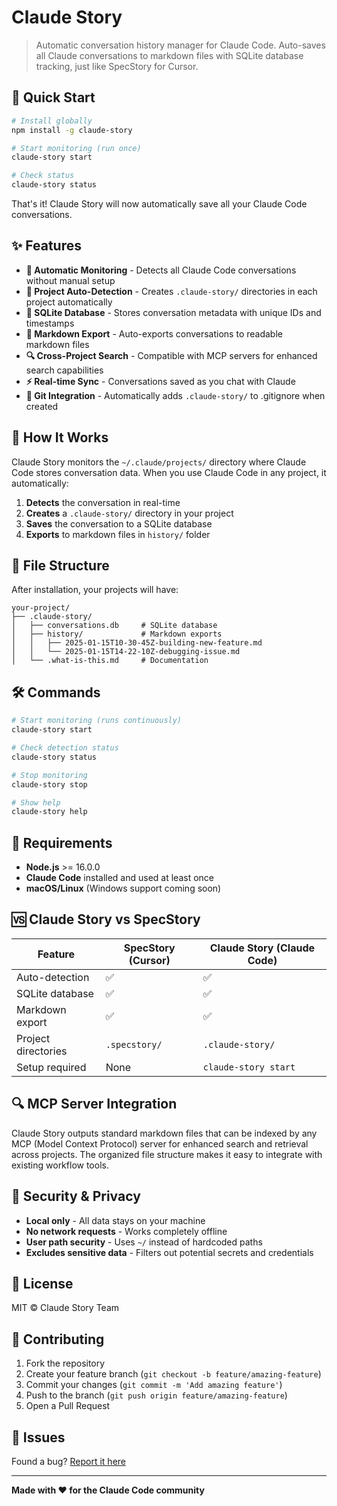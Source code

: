 # Claude Story

> Automatic conversation history manager for Claude Code. Auto-saves all Claude conversations to markdown files with SQLite database tracking, just like SpecStory for Cursor.

## 🚀 Quick Start

```bash
# Install globally
npm install -g claude-story

# Start monitoring (run once)
claude-story start

# Check status
claude-story status
```

That's it! Claude Story will now automatically save all your Claude Code conversations.

## ✨ Features

- **🤖 Automatic Monitoring** - Detects all Claude Code conversations without manual setup
- **📁 Project Auto-Detection** - Creates `.claude-story/` directories in each project automatically  
- **💾 SQLite Database** - Stores conversation metadata with unique IDs and timestamps
- **📄 Markdown Export** - Auto-exports conversations to readable markdown files
- **🔍 Cross-Project Search** - Compatible with MCP servers for enhanced search capabilities
- **⚡ Real-time Sync** - Conversations saved as you chat with Claude
- **🙈 Git Integration** - Automatically adds `.claude-story/` to .gitignore when created

## 🎯 How It Works

Claude Story monitors the `~/.claude/projects/` directory where Claude Code stores conversation data. When you use Claude Code in any project, it automatically:

1. **Detects** the conversation in real-time
2. **Creates** a `.claude-story/` directory in your project
3. **Saves** the conversation to a SQLite database
4. **Exports** to markdown files in `history/` folder

## 📂 File Structure

After installation, your projects will have:

```
your-project/
├── .claude-story/
│   ├── conversations.db     # SQLite database
│   ├── history/             # Markdown exports
│   │   ├── 2025-01-15T10-30-45Z-building-new-feature.md
│   │   └── 2025-01-15T14-22-10Z-debugging-issue.md
│   └── .what-is-this.md     # Documentation
```

## 🛠 Commands

```bash
# Start monitoring (runs continuously)
claude-story start

# Check detection status  
claude-story status

# Stop monitoring
claude-story stop

# Show help
claude-story help
```

## 🔧 Requirements

- **Node.js** >= 16.0.0
- **Claude Code** installed and used at least once
- **macOS/Linux** (Windows support coming soon)

## 🆚 Claude Story vs SpecStory

| Feature | SpecStory (Cursor) | Claude Story (Claude Code) |
|---------|-------------------|---------------------------|
| Auto-detection | ✅ | ✅ |
| SQLite database | ✅ | ✅ |
| Markdown export | ✅ | ✅ |
| Project directories | `.specstory/` | `.claude-story/` |
| Setup required | None | `claude-story start` |

## 🔍 MCP Server Integration

Claude Story outputs standard markdown files that can be indexed by any MCP (Model Context Protocol) server for enhanced search and retrieval across projects. The organized file structure makes it easy to integrate with existing workflow tools.

## 🚨 Security & Privacy

- **Local only** - All data stays on your machine
- **No network requests** - Works completely offline
- **User path security** - Uses `~/` instead of hardcoded paths
- **Excludes sensitive data** - Filters out potential secrets and credentials

## 📝 License

MIT © Claude Story Team

## 🤝 Contributing

1. Fork the repository
2. Create your feature branch (`git checkout -b feature/amazing-feature`)
3. Commit your changes (`git commit -m 'Add amazing feature'`)
4. Push to the branch (`git push origin feature/amazing-feature`)
5. Open a Pull Request

## 🐛 Issues

Found a bug? [Report it here](https://github.com/your-username/claude-story/issues)

---

**Made with ❤️ for the Claude Code community**